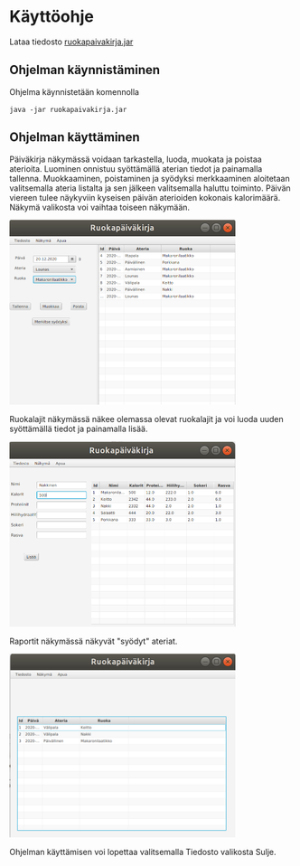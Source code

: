 # Käyttöohje

Lataa tiedosto [ruokapaivakirja.jar](https://github.com/Jarkkorm/ot-harjoitustyo/releases/download/viikko6/ruokapaivakirja.jar)

## Ohjelman käynnistäminen

Ohjelma käynnistetään komennolla 

```
java -jar ruokapaivakirja.jar
```

## Ohjelman käyttäminen

Päiväkirja näkymässä voidaan tarkastella, luoda, muokata ja poistaa aterioita. Luominen onnistuu syöttämällä aterian tiedot ja painamalla tallenna.
Muokkaaminen, poistaminen ja syödyksi merkkaaminen aloitetaan valitsemalla ateria listalta ja sen jälkeen valitsemalla haluttu toiminto.
Päivän viereen tulee näykyviin kyseisen päivän aterioiden kokonais kalorimäärä. Näkymä valikosta voi vaihtaa toiseen näkymään.

<img src="https://github.com/Jarkkorm/ot-harjoitustyo/blob/master/Ruokapaivakirja/Dokumentaatio/kuvat/MainView.png" width="400">


Ruokalajit näkymässä näkee olemassa olevat ruokalajit ja voi luoda uuden syöttämällä tiedot ja painamalla lisää.

<img src="https://github.com/Jarkkorm/ot-harjoitustyo/blob/master/Ruokapaivakirja/Dokumentaatio/kuvat/DishView.png" width="400">


Raportit näkymässä näkyvät "syödyt" ateriat.

<img src="https://github.com/Jarkkorm/ot-harjoitustyo/blob/master/Ruokapaivakirja/Dokumentaatio/kuvat/ReportView.png" width="400">

Ohjelman käyttämisen voi lopettaa valitsemalla Tiedosto valikosta Sulje.
